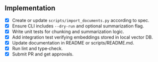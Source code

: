 ## Implementation
- [x] Create or update `scripts/import_documents.py` according to spec.
- [x] Ensure CLI includes `--dry-run` and optional summarization flag.
- [x] Write unit tests for chunking and summarization logic.
- [x] Add integration test verifying embeddings stored in local vector DB.
- [x] Update documentation in README or scripts/README.md.
- [x] Run lint and type‑check.
- [x] Submit PR and get approvals.
